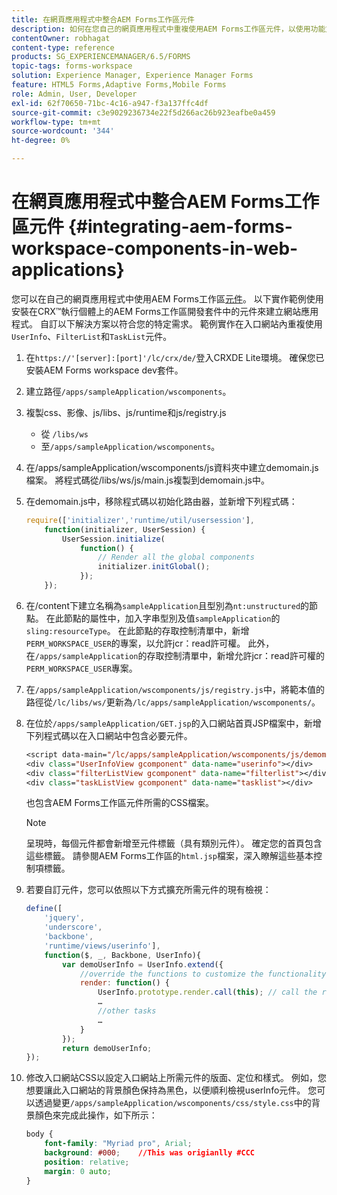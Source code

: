 ```yaml
---
title: 在網頁應用程式中整合AEM Forms工作區元件
description: 如何在您自己的網頁應用程式中重複使用AEM Forms工作區元件，以使用功能並提供緊密整合。
contentOwner: robhagat
content-type: reference
products: SG_EXPERIENCEMANAGER/6.5/FORMS
topic-tags: forms-workspace
solution: Experience Manager, Experience Manager Forms
feature: HTML5 Forms,Adaptive Forms,Mobile Forms
role: Admin, User, Developer
exl-id: 62f70650-71bc-4c16-a947-f3a137ffc4df
source-git-commit: c3e9029236734e22f5d266ac26b923eafbe0a459
workflow-type: tm+mt
source-wordcount: '344'
ht-degree: 0%

---
```


# 在網頁應用程式中整合AEM Forms工作區元件 {#integrating-aem-forms-workspace-components-in-web-applications}

您可以在自己的網頁應用程式中使用AEM Forms工作區[元件](/help/forms/using/description-reusable-components.md)。 以下實作範例使用安裝在CRX™執行個體上的AEM Forms工作區開發套件中的元件來建立網站應用程式。 自訂以下解決方案以符合您的特定需求。 範例實作在入口網站內重複使用`UserInfo`、`FilterList`和`TaskList`元件。

1. 在`https://'[server]:[port]'/lc/crx/de/`登入CRXDE Lite環境。 確保您已安裝AEM Forms workspace dev套件。
1. 建立路徑`/apps/sampleApplication/wscomponents`。
1. 複製css、影像、js/libs、js/runtime和js/registry.js

   * 從 `/libs/ws`
   * 至`/apps/sampleApplication/wscomponents`。

1. 在/apps/sampleApplication/wscomponents/js資料夾中建立demomain.js檔案。 將程式碼從/libs/ws/js/main.js複製到demomain.js中。
1. 在demomain.js中，移除程式碼以初始化路由器，並新增下列程式碼：

   ```javascript
   require(['initializer','runtime/util/usersession'],
       function(initializer, UserSession) {
           UserSession.initialize(
               function() {
                   // Render all the global components
                   initializer.initGlobal();
               });
       });
   ```

1. 在/content下建立名稱為`sampleApplication`且型別為`nt:unstructured`的節點。 在此節點的屬性中，加入字串型別及值`sampleApplication`的`sling:resourceType`。 在此節點的存取控制清單中，新增`PERM_WORKSPACE_USER`的專案，以允許jcr：read許可權。 此外，在`/apps/sampleApplication`的存取控制清單中，新增允許jcr：read許可權的`PERM_WORKSPACE_USER`專案。
1. 在`/apps/sampleApplication/wscomponents/js/registry.js`中，將範本值的路徑從`/lc/libs/ws/`更新為`/lc/apps/sampleApplication/wscomponents/`。
1. 在位於`/apps/sampleApplication/GET.jsp`的入口網站首頁JSP檔案中，新增下列程式碼以在入口網站中包含必要元件。

   ```jsp
   <script data-main="/lc/apps/sampleApplication/wscomponents/js/demomain" src="/lc/apps/sampleApplication/wscomponents/js/libs/require/require.js"></script>
   <div class="UserInfoView gcomponent" data-name="userinfo"></div>
   <div class="filterListView gcomponent" data-name="filterlist"></div>
   <div class="taskListView gcomponent" data-name="tasklist"></div>
   ```

   也包含AEM Forms工作區元件所需的CSS檔案。

   >[!NOTE]
   >
   >呈現時，每個元件都會新增至元件標籤（具有類別元件）。 確定您的首頁包含這些標籤。 請參閱AEM Forms工作區的`html.jsp`檔案，深入瞭解這些基本控制項標籤。

1. 若要自訂元件，您可以依照以下方式擴充所需元件的現有檢視：

   ```javascript
   define([
       'jquery',
       'underscore',
       'backbone',
       'runtime/views/userinfo'],
       function($, _, Backbone, UserInfo){
           var demoUserInfo = UserInfo.extend({
               //override the functions to customize the functionality
               render: function() {
                   UserInfo.prototype.render.call(this); // call the render function of the super class
                   …
                   //other tasks
                   …
               }
           });
           return demoUserInfo;
   });
   ```

1. 修改入口網站CSS以設定入口網站上所需元件的版面、定位和樣式。 例如，您想要讓此入口網站的背景顏色保持為黑色，以便順利檢視userInfo元件。 您可以透過變更`/apps/sampleApplication/wscomponents/css/style.css`中的背景顏色來完成此操作，如下所示：

   ```css
   body {
       font-family: "Myriad pro", Arial;
       background: #000;    //This was origianlly #CCC
       position: relative;
       margin: 0 auto;
   }
   ```
